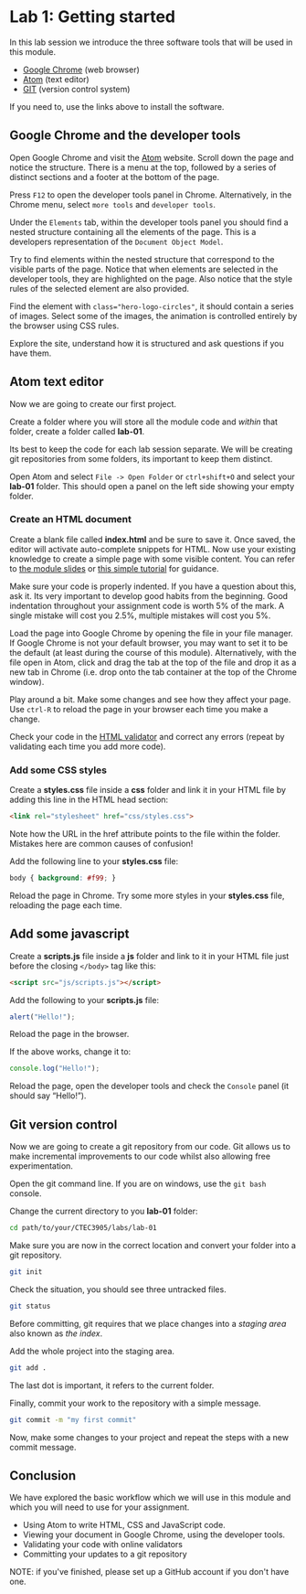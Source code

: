 # Lab 1: Getting started

In this lab session we introduce the three software tools that will be used in this module.

- [Google Chrome](https://www.google.com/intl/en_uk/chrome/) (web browser)
- [Atom](https://atom.io/) (text editor)
- [GIT](http://git-scm.com/) (version control system)

If you need to, use the links above to install the software.

## Google Chrome and the developer tools

Open Google Chrome and visit the [Atom](https://atom.io/) website.
Scroll down the page and notice the structure.
There is a menu at the top, followed by a series of distinct sections and a footer at the bottom of the page.

Press `F12` to open the developer tools panel in Chrome.
Alternatively, in the Chrome menu, select `more tools` and `developer tools`.

Under the `Elements` tab, within the developer tools panel you should find a nested structure containing all the elements of the page.
This is a developers representation of the `Document Object Model`.

Try to find elements within the nested structure that correspond to the visible parts of the page.
Notice that when elements are selected in the developer tools, they are highlighted on the page.
Also notice that the style rules of the selected element are also provided.

Find the element with `class="hero-logo-circles"`, it should contain a series of images.
Select some of the images, the animation is controlled entirely by the browser using CSS rules.

Explore the site, understand how it is structured and ask questions if you have them.

## Atom text editor

Now we are going to create our first project.

Create a folder where you will store all the module code and *within* that folder, create a folder called **lab-01**.

Its best to keep the code for each lab session separate.
We will be creating git repositories from some folders, its important to keep them distinct.

Open Atom and select `File -> Open Folder` or `ctrl+shift+O` and select your **lab-01** folder.
This should open a panel on the left side showing your empty folder.

### Create an HTML document

Create a blank file called **index.html** and be sure to save it.
Once saved, the editor will activate auto-complete snippets for HTML.
Now use your existing knowledge to create a simple page with some visible content.
You can refer to [the module slides](https://ctec3905-2020-21.github.io/splash/?file=html.md&slide=3) or [this simple tutorial](https://www.w3schools.com/html/html5_intro.asp) for guidance.

Make sure your code is properly indented.
If you have a question about this, ask it.
Its very important to develop good habits from the beginning.
Good indentation throughout your assignment code is worth 5% of the mark.
A single mistake will cost you 2.5%, multiple mistakes will cost you 5%.

Load the page into Google Chrome by opening the file in your file manager.
If Google Chrome is not your default browser, you may want to set it to be the default (at least during the course of this module).
Alternatively, with the file open in Atom, click and drag the tab at the top of the file and drop it as a new tab in Chrome (i.e. drop onto the tab container at the top of the Chrome window).

Play around a bit.
Make some changes and see how they affect your page.
Use `ctrl-R` to reload the page in your browser each time you make a change.

Check your code in the [HTML validator](https://validator.w3.org/) and correct any errors (repeat by validating each time you add more code).

### Add some CSS styles

Create a **styles.css** file inside a **css** folder and link it in your HTML file by adding this line in the HTML head section:
```html
<link rel="stylesheet" href="css/styles.css">
```

Note how the URL in the href attribute points to the file within the folder.
Mistakes here are common causes of confusion!

Add the following line to your **styles.css** file:

```css
body { background: #f99; }
```

Reload the page in Chrome.
Try some more styles in your **styles.css** file, reloading the page each time.

## Add some javascript

Create a **scripts.js** file inside a **js** folder and link to it in your HTML file just before the closing `</body>` tag like this:

```html
<script src="js/scripts.js"></script>
```

Add the following to your **scripts.js** file:

```js
alert("Hello!");
```

Reload the page in the browser.

If the above works, change it to:

```js
console.log("Hello!");
```

Reload the page, open the developer tools and check the `Console` panel (it should say “Hello!”).

## Git version control

Now we are going to create a git repository from our code.
Git allows us to make incremental improvements to our code whilst also allowing free experimentation.

Open the git command line.
If you are on windows, use the `git bash` console.

Change the current directory to you **lab-01** folder:

```bash
cd path/to/your/CTEC3905/labs/lab-01

```

Make sure you are now in the correct location and convert your folder into a git repository.

```bash
git init
```

Check the situation, you should see three untracked files.

```bash
git status
```

Before committing, git requires that we place changes into a *staging area* also known as *the index*.

Add the whole project into the staging area.

```bash
git add .
```

The last dot is important, it refers to the current folder.

Finally, commit your work to the repository with a simple message.

```bash
git commit -m "my first commit"
```

Now, make some changes to your project and repeat the steps with a new commit message.

## Conclusion

We have explored the basic workflow which we will use in this module and which you will need to use for your assignment.

- Using Atom to write HTML, CSS and JavaScript code.
- Viewing your document in Google Chrome, using the developer tools.
- Validating your code with online validators
- Committing your updates to a git repository

NOTE: if you've finished, please set up a GitHub account if you don't have one.
